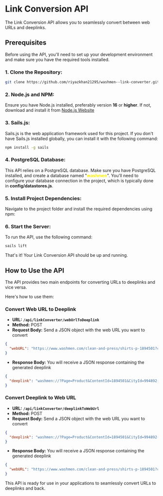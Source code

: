# Link Conversion API

The Link Conversion API allows you to seamlessly convert between web URLs and deeplinks.

## Prerequisites

Before using the API, you'll need to set up your development environment and make sure you have the required tools installed.

### 1. Clone the Repository:

```bash
git clone https://github.com/riyazkhan21295/washmen--link-converter.git
```

### 2. Node.js and NPM:

Ensure you have Node.js installed, preferably version **16** or **higher**. If not, download and install it from [Node.js Website](https://nodejs.org/en)

### 3. Sails.js:

Sails.js is the web application framework used for this project. If you don't have Sails.js installed globally, you can install it with the following command:

```bash
npm install -g sails
```

### 4. PostgreSQL Database:

This API relies on a PostgreSQL database. Make sure you have PostgreSQL installed, and create a database named "<span style="color: #fff000;">**washmen**</span>". You'll need to configure your database connection in the project, which is typically done in **config/datastores.js**.

### 5. Install Project Dependencies:

Navigate to the project folder and install the required dependencies using npm:

### 6. Start the Server:

To run the API, use the following command:

```bash
sails lift
```

That's it! Your Link Conversion API should be up and running.

## How to Use the API

The API provides two main endpoints for converting URLs to deeplinks and vice versa.

Here's how to use them:

### Convert Web URL to Deeplink

- **URL:** **`/api/linkConverter/webUrlToDeeplink`**
- **Method:** POST
- **Request Body:** Send a JSON object with the web URL you want to convert

```json
{
  "webURL": "https://www.washmen.com/clean-and-press/shirts-p-1894501?cityId=994892-asda0-123-asdq"
}
```

- **Response Body:** You will receive a JSON response containing the generated deeplink

```json
{
  "deeplink": "washmen://?Page=Product&ContentId=1894501&CityId=994892-asda0-123-asdq"
}
```

### Convert Deeplink to Web URL

- **URL:** **`/api/linkConverter/deeplinkToWebUrl`**
- **Method:** POST
- **Request Body:** Send a JSON object with the web URL you want to convert

```json
{
  "deeplink": "washmen://?Page=Product&ContentId=1894501&CityId=994892-asda0-123-asdq"
}
```

- **Response Body:** You will receive a JSON response containing the generated deeplink

```json
{
  "webURL": "https://www.washmen.com/clean-and-press/shirts-p-1894501?cityId=994892-asda0-123-asdq"
}
```

This API is ready for use in your applications to seamlessly convert URLs to deeplinks and back.
